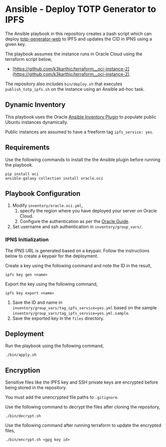 # Ansible - Deploy TOTP Generator to IPFS

The Ansible playbook in this repository creates a bash script which can deploy [totp-generator-web](https://github.com/k3karthic/totp-generator-web) to IPFS and updates the CID in IPNS using a given key.

The playbook assumes the instance runs in Oracle Cloud using the terraform script below,
* [https://github.com/k3karthic/terraform__oci-instance-2](https://github.com/k3karthic/terraform__oci-instance-2).

The repository also includes `bin/deploy.sh` that executes `publish_totp_ipfs.sh` on the instance using an Ansible ad-hoc task.

## Dynamic Inventory

This playbook uses the Oracle [Ansible Inventory Plugin](https://docs.oracle.com/en-us/iaas/Content/API/SDKDocs/ansibleinventoryintro.htm) to populate public Ubuntu instances dynamically.

Public instances are assumed to have a freeform tag `ipfs_service: yes`.

## Requirements

Use the following commands to install the the Ansible plugin before running the playbook.
```
pip install oci
ansible-galaxy collection install oracle.oci
```

## Playbook Configuration

1. Modify `inventory/oracle.oci.yml`,
    1. specify the region where you have deployed your server on Oracle Cloud.
    1. Configure the authentication as per the [Oracle Guide](https://docs.oracle.com/en-us/iaas/Content/API/Concepts/sdkconfig.htm#SDK_and_CLI_Configuration_File).
1. Set username and ssh authentication in `inventory/group_vars/`.

### IPNS Initialization

The IPNS URL is generated based on a keypair. Follow the instructions below to create a keypair for the deployment.

Create a key using the following command and note the ID in the result,
```
ipfs key gen <name>
```

Export the key using the following command,
```
ipfs key export <name>
```

1. Save the ID and name in `inventory/group_vars/tag_ipfs_service=yes.yml` based on the sample `inventory/group_vars/tag_ipfs_service=yes.yml.sample`.
1. Save the exported key in the `files` directory.

## Deployment

Run the playbook using the following command,
```
./bin/apply.sh
```

## Encryption

Sensitive files like the IPFS key and SSH private keys are encrypted before being stored in the repository.

You must add the unencrypted file paths to `.gitignore`.

Use the following command to decrypt the files after cloning the repository,

```
./bin/decrypt.sh
```

Use the following command after running terraform to update the encrypted files,

```
./bin/encrypt.sh <gpg key id>
```

